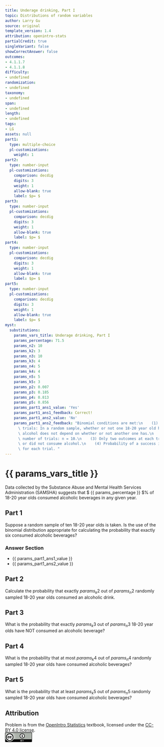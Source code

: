 ```yaml
---
title: Underage drinking, Part I
topic: Distributions of random variables
author: Larry Gu
source: original
template_version: 1.4
attribution: openintro-stats
partialCredit: true
singleVariant: false
showCorrectAnswer: false
outcomes:
- 4.1.1.7
- 4.1.1.8
difficulty:
- undefined
randomization:
- undefined
taxonomy:
- undefined
span:
- undefined
length:
- undefined
tags:
- LG
assets: null
part1:
  type: multiple-choice
  pl-customizations:
    weight: 1
part2:
  type: number-input
  pl-customizations:
    comparison: decdig
    digits: 3
    weight: 1
    allow-blank: true
    label: $p= $
part3:
  type: number-input
  pl-customizations:
    comparison: decdig
    digits: 3
    weight: 1
    allow-blank: true
    label: $p= $
part4:
  type: number-input
  pl-customizations:
    comparison: decdig
    digits: 3
    weight: 1
    allow-blank: true
    label: $p= $
part5:
  type: number-input
  pl-customizations:
    comparison: decdig
    digits: 3
    weight: 1
    allow-blank: true
    label: $p= $
myst:
  substitutions:
    params_vars_title: Underage drinking, Part I
    params_percentage: 71.5
    params_n2: 10
    params_k2: 3
    params_n3: 10
    params_k3: 4
    params_n4: 5
    params_k4: 4
    params_n5: 5
    params_k5: 3
    params_p2: 0.007
    params_p3: 0.185
    params_p4: 0.813
    params_p5: 0.856
    params_part1_ans1_value: 'Yes'
    params_part1_ans1_feedback: Correct!
    params_part1_ans2_value: 'No'
    params_part1_ans2_feedback: "Binomial conditions are met:\n    (1) Independent\
      \ trials: In a random sample, whether or not one 18-20 year old has consumed\
      \ alcohol does not depend on whether or not another one has.\n    (2) Fixed\
      \ number of trials: n = 10.\n    (3) Only two outcomes at each trial: Consumed\
      \ or did not consume alcohol.\n    (4) Probability of a success is the same\
      \ for each trial. "
---
```

# {{ params_vars_title }}
Data collected by the Substance Abuse and Mental Health Services Administration (SAMSHA) suggests that $ {{ params_percentage }} $% of 18-20 year olds consumed alcoholic beverages in any given year.

## Part 1

Suppose a random sample of ten 18-20 year olds is taken. Is the use of the binomial distribution
appropriate for calculating the probability that exactly six consumed alcoholic beverages?

### Answer Section

- {{ params_part1_ans1_value }}
- {{ params_part1_ans2_value }}

## Part 2

Calculate the probability that exactly ${{params_k2}}$ out of ${{params_n2}}$ randomly sampled 18-20 year olds consumed an
alcoholic drink.

## Part 3

What is the probability that exactly ${{params_k3}}$ out of ${{params_n3}}$ 18-20 year olds have NOT consumed an alcoholic beverage?

## Part 4

What is the probability that at most ${{params_k4}}$ out of ${{params_n4}}$ randomly sampled 18-20 year olds have consumed alcoholic beverages?

## Part 5

What is the probability that at least ${{params_k5}}$ out of ${{params_n5}}$ randomly sampled 18-20 year olds have consumed alcoholic beverages?

## Attribution

Problem is from the [OpenIntro Statistics](https://openintro.org/book/os/) textbook, licensed under the [CC-BY 4.0 license](https://creativecommons.org/licenses/by/4.0/).<br>![Image representing the Creative Commons 4.0 BY license.](https://raw.githubusercontent.com/firasm/bits/master/by.png)